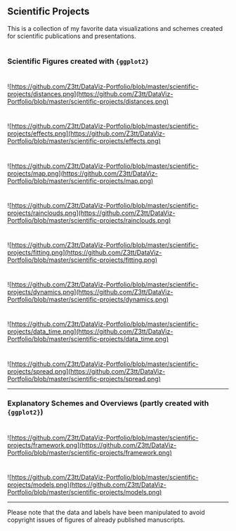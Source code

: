 ## Scientific Projects
This is a collection of my favorite data visualizations and schemes created for scientific publications and presentations.

#

### Scientific Figures created with `{ggplot2}`

#

![https://github.com/Z3tt/DataViz-Portfolio/blob/master/scientific-projects/distances.png](https://github.com/Z3tt/DataViz-Portfolio/blob/master/scientific-projects/distances.png)

#

![https://github.com/Z3tt/DataViz-Portfolio/blob/master/scientific-projects/effects.png](https://github.com/Z3tt/DataViz-Portfolio/blob/master/scientific-projects/effects.png)

#

![https://github.com/Z3tt/DataViz-Portfolio/blob/master/scientific-projects/map.png](https://github.com/Z3tt/DataViz-Portfolio/blob/master/scientific-projects/map.png)

#

![https://github.com/Z3tt/DataViz-Portfolio/blob/master/scientific-projects/rainclouds.png](https://github.com/Z3tt/DataViz-Portfolio/blob/master/scientific-projects/rainclouds.png)

#

![https://github.com/Z3tt/DataViz-Portfolio/blob/master/scientific-projects/fitting.png](https://github.com/Z3tt/DataViz-Portfolio/blob/master/scientific-projects/fitting.png)

#

![https://github.com/Z3tt/DataViz-Portfolio/blob/master/scientific-projects/dynamics.png](https://github.com/Z3tt/DataViz-Portfolio/blob/master/scientific-projects/dynamics.png)

#

![https://github.com/Z3tt/DataViz-Portfolio/blob/master/scientific-projects/data_time.png](https://github.com/Z3tt/DataViz-Portfolio/blob/master/scientific-projects/data_time.png)

#

![https://github.com/Z3tt/DataViz-Portfolio/blob/master/scientific-projects/spread.png](https://github.com/Z3tt/DataViz-Portfolio/blob/master/scientific-projects/spread.png)

***

### Explanatory Schemes and Overviews (partly created with `{ggplot2}`)

#

![https://github.com/Z3tt/DataViz-Portfolio/blob/master/scientific-projects/framework.png](https://github.com/Z3tt/DataViz-Portfolio/blob/master/scientific-projects/framework.png)

#

![https://github.com/Z3tt/DataViz-Portfolio/blob/master/scientific-projects/models.png](https://github.com/Z3tt/DataViz-Portfolio/blob/master/scientific-projects/models.png)

***

Please note that the data and labels have been manipulated to avoid copyright issues of figures of already published manuscripts.
